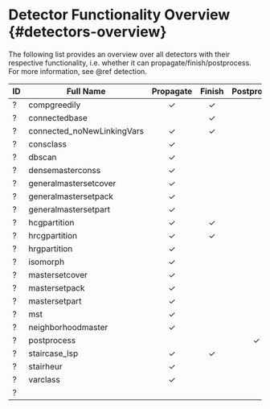 # Detector Functionality Overview {#detectors-overview}

The following list provides an overview over all detectors with their respective
functionality, i.e. whether it can propagate/finish/postprocess. For
more information, see @ref detection.

| ID |          Full Name          | Propagate | Finish | Postprocess |
|----|-----------------------------|:---------:|:------:|:-----------:|
| ?  | compgreedily                | ✓ | ✓ |   |
| ?  | connectedbase               |   | ✓ |   |
| ?  | connected_noNewLinkingVars  | ✓ | ✓ |   |
| ?  | consclass                   | ✓ |   |   |
| ?  | dbscan                      | ✓ |   |   |
| ?  | densemasterconss            | ✓ |   |   |
| ?  | generalmastersetcover       | ✓ |   |   |
| ?  | generalmastersetpack        | ✓ |   |   |
| ?  | generalmastersetpart        | ✓ |   |   |
| ?  | hcgpartition                | ✓ | ✓ |   |
| ?  | hrcgpartition               | ✓ | ✓ |   |
| ?  | hrgpartition                | ✓ |   |   |
| ?  | isomorph                    | ✓ |   |   |
| ?  | mastersetcover              | ✓ |   |   |
| ?  | mastersetpack               | ✓ |   |   |
| ?  | mastersetpart               | ✓ |   |   |
| ?  | mst                         | ✓ |   |   |
| ?  | neighborhoodmaster          | ✓ |   |   |
| ?  | postprocess                 |   |   | ✓ |
| ?  | staircase_lsp               | ✓ | ✓ |   |
| ?  | stairheur                   | ✓ |   |   |
| ?  | varclass                    | ✓ |   |   |
| ?  
